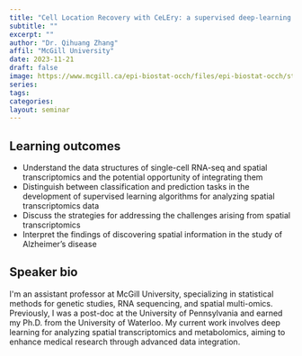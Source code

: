 ```yaml
---
title: "Cell Location Recovery with CeLEry: a supervised deep-learning algorithm for discovering spatial origins in scRNA-seq"
subtitle: ""
excerpt: ""
author: "Dr. Qihuang Zhang"
affil: "McGill University"
date: 2023-11-21
draft: false
image: https://www.mcgill.ca/epi-biostat-occh/files/epi-biostat-occh/styles/medium_focal__220_x_220_/public/zhang.jpg
series:
tags:
categories:
layout: seminar
---
```


## Learning outcomes
* Understand the data structures of single-cell RNA-seq and spatial transcriptomics and the
potential opportunity of integrating them
* Distinguish between classification and prediction tasks in the development of supervised
learning algorithms for analyzing spatial transcriptomics data
* Discuss the strategies for addressing the challenges arising from spatial transcriptomics
* Interpret the findings of discovering spatial information in the study of Alzheimer’s disease

## Speaker bio
I'm an assistant professor at McGill University, specializing in statistical methods for genetic studies, RNA sequencing, and spatial multi-omics. Previously, I was a post-doc at the University of Pennsylvania and earned my Ph.D. from the University of Waterloo. My current work involves deep learning for analyzing spatial transcriptomics and metabolomics, aiming to enhance medical research through advanced data integration.
